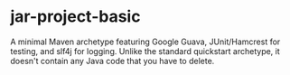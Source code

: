 jar-project-basic
=================

A minimal Maven archetype featuring Google Guava, JUnit/Hamcrest for testing,
and slf4j for logging. Unlike the standard quickstart archetype, it doesn't
contain any Java code that you have to delete.
